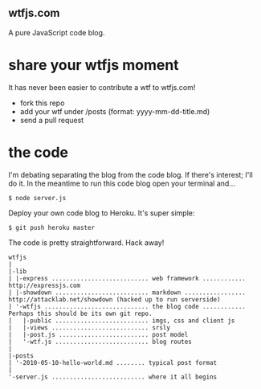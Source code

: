 wtfjs.com
---------

A pure JavaScript code blog. 


share your wtfjs moment
=======================

It has never been easier to contribute a wtf to wtfjs.com!

- fork this repo
- add your wtf under /posts (format: yyyy-mm-dd-title.md)
- send a pull request

the code
========

I'm debating separating the blog from the code blog. If there's interest; I'll do it. In the meantime to run this code blog open your terminal and...    
    
    $ node server.js
    
Deploy your own code blog to Heroku. It's super simple:

    $ git push heroku master

The code is pretty straightforward. Hack away!

    wtfjs
    |
    |-lib
    | |-express ........................... web framework ............ http://expressjs.com
    | |-showdown .......................... markdown ................. http://attacklab.net/showdown (hacked up to run serverside)
    | '-wtfjs ............................. the blog code ............ Perhaps this should be its own git repo.
    |   |-public .......................... imgs, css and client js 
    |   |-views ........................... srsly
    |   |-post.js ......................... post model
    |   '-wtf.js .......................... blog routes
    | 
    |-posts
    | '-2010-05-10-hello-world.md ........ typical post format
    |
    '-server.js .......................... where it all begins
    
